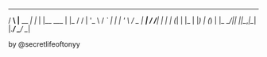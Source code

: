 
   ___ _           _     _           _   
  / __\ |__   __ _| |_  | |__   ___ | |_ 
 / /  | '_ \ / _` | __| | '_ \ / _ \| __|
/ /___| | | | (_| | |_  | |_) | (_) | |_ 
\____/|_| |_|\__,_|\__| |_.__/ \___/ \__|
                                         

by @secretlifeoftonyy
